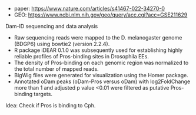 - paper: https://www.nature.com/articles/s41467-022-34270-0
- GEO: https://www.ncbi.nlm.nih.gov/geo/query/acc.cgi?acc=GSE211629

Dam-ID sequencing and data analysis
- Raw sequencing reads were mapped to the D. melanogaster genome (BDGP6) using bowtie2 (version 2.2.4). 
- R package iDEAR 0.1.0 was subsequently used for establishing highly reliable profiles of Pros-binding sites in Drosophila EEs. 
- The density of Pros-binding on each genomic region was normalized to the total number of mapped reads. 
- BigWig files were generated for visualization using the Homer package. 
- Annotated oDam peaks (oDam-Pros versus oDam) with log2FoldChange more than 1 and adjusted p value <0.01 were filtered as putative Pros-binding targets.

Idea: Check if Pros is binding to Cph.